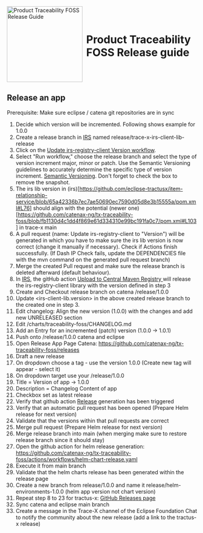 <div style="display: flex; align-items: center;justify-content: center;align-content: center;">
   <img src="https://raw.githubusercontent.com/eclipse-tractusx/traceability-foss/main/docs/trace-x-logo.svg" alt="Product Traceability FOSS Release Guide" style="width:200px;"/>
   <h1 style="margin: 10px 0 0 10px">Product Traceability FOSS Release guide</h1>
</div>

## Release an app
Prerequisite:
Make sure eclipse / catena git repositories are in sync

1) Decide which version will be incremented. Following shows example for 1.0.0
2) Create a release branch in [IRS](https://github.com/eclipse-tractusx/item-relationship-service) named release/trace-x-irs-client-lib-release
3) Click on the [Update irs-registry-client Version workflow](https://github.com/eclipse-tractusx/item-relationship-service/actions/workflows/update-registry-library.yaml).
4) Select "Run workflow," choose the release branch and select the type of version increment major, minor or patch. Use the Semantic Versioning guidelines to accurately determine the specific type of version increment. [Semantic Versioning](https://semver.org/spec/v2.0.0.html). Don't forget to check the box to remove the snapshot.
5) The irs lib version in (irs)[https://github.com/eclipse-tractusx/item-relationship-service/blob/65a42336b7ec7ae50690ec7590d05d8e3b15555a/pom.xml#L76]  should align with the potential (newer one)[https://github.com/catenax-ng/tx-traceability-foss/blob/fb1130d4c1dd4f869e61d334310e99bc191fa0c7/pom.xml#L103]  in trace-x main
6) A pull request (name: Update irs-registry-client to "Version") will be generated in which you have to make sure the irs lib version is now correct (change it manually if necessary). Check if Actions finish successfully. (If Dash IP Check fails, update the DEPENDENCIES file with the mvn command on the generated pull request branch)
7) Merge the created Pull request and make sure the release branch is deleted afterward (default behaviour).
8) In [IRS](https://github.com/eclipse-tractusx/item-relationship-service), the gitHub action [Upload to Central Maven Registry ](https://github.com/eclipse-tractusx/item-relationship-service/actions/workflows/maven-deploy.yaml) will release the irs-registry-client library with the version defined in step 3
9) Create and Checkout release branch on catena /release/1.0.0
10) Update <irs-client-lib.version> in the above created release branch to the created one in step 3.
11) Edit changelog: Align the new version (1.0.0) with the changes and add new UNRELEASED section
12) Edit /charts/traceability-foss/CHANGELOG.md
13) Add an Entry for an incremented (patch) version (1.0.0 -> 1.0.1)
14) Push onto /release/1.0.0 catena and eclipse
15) Open Release App Page Catena: https://github.com/catenax-ng/tx-traceability-foss/releases
16) Draft a new release
17) On dropdown choose a tag - use the version 1.0.0 (Create new tag will appear - select it)
18) On dropdown target use your /release/1.0.0
19) Title = Version of app -> 1.0.0
20) Description = Changelog Content of app
21) Checkbox set as latest release
22) Verify that github action [Release](https://github.com/catenax-ng/tx-traceability-foss/actions/workflows/release.yaml) generation has been triggered
23) Verify that an automatic pull request has been opened (Prepare Helm release for next version)
24) Validate that the versions within that pull requests are correct
25) Merge pull request (Prepare Helm release for next version)
26) Merge release branch into main (when merging make sure to restore release branch since it should stay)
27) Open the github action for helm release generation: https://github.com/catenax-ng/tx-traceability-foss/actions/workflows/helm-chart-release.yaml
28) Execute it from main branch
29) Validate that the helm charts release has been generated within the release page
30) Create a new branch from release/1.0.0 and name it release/helm-environments-1.0.0 (helm app version not chart version)
31) Repeat step 8 to 23 for tractus-x: [GitHub Releases page](https://github.com/eclipse-tractusx/traceability-foss/releases)
32) Sync catena and eclipse main branch
33) Create a message in the Trace-X channel of the Eclipse Foundation Chat to notify the community about the new release (add a link to the tractus-x release)
